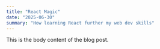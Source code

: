 ```yaml
---
title: "React Magic"
date: "2025-06-30"
summary: "How learning React further my web dev skills"
---
```


This is the body content of the blog post.
